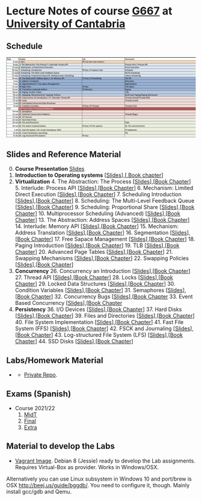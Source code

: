 # Lecture Notes of course  [G667](http://web.unican.es/centros/caminos/estudios/detalle-asignatura?c=G677&p=98&a=2016) at [University of Cantabria](http://web.unican.es/en/Pages/default.aspx)

## Schedule

![](sched.png)

## Slides and Reference Material

0. **Course Presentation**  [Slides](00_Presentacion.pdf)
1. **Introduction to Operating systems** [[Slides](01_Introduction_to_operating_system.pdf)],[,[Book chapter](http://pages.cs.wisc.edu/~remzi/OSTEP/intro.pdf)]
2.  **Virtualization**
	4. The Abstraction: The Process [[Slides](04.The_abtrasction_the_process.pdf)],[[Book Chapter](http://pages.cs.wisc.edu/~remzi/OSTEP/cpu-intro.pdf)]
	5. Interlude: Process API [[Slides](05.Interlude_process_api.pdf)],[[Book Chapter](http://pages.cs.wisc.edu/~remzi/OSTEP/cpu-api.pdf)]
    6. Mechanism: Limited Direct Execution [[Slides](06.Mechanism_Limieted_Direct_Execution.pdf)],[[Book Chapter](http://pages.cs.wisc.edu/~remzi/OSTEP/cpu-mechanisms.pdf)]
    7. Scheduling Introduction [[Slides](07.Scheduling_Introduction.pdf)],[[Book Chapter](http://pages.cs.wisc.edu/~remzi/OSTEP/cpu-sched.pdf)]
    8. Scheduling: The Multi-Level Feedback Queue [[Slides](08.Scheduling_The_Multi-level_Feedback_queue.pdf)],[[Book Chapter]()]
    9. Scheduling: Proportional Share [[Slides](09.Scheduling_Proportional_Share.pdf)],[[Book Chapter](http://pages.cs.wisc.edu/~remzi/OSTEP/cpu-sched-lottery.pdf)]
    10. Multiprocessor Scheduling (Advanced) [[Slides](10.Multiprocessor_Scheduling(Advaned).pdf)],[[Book Chapter](http://pages.cs.wisc.edu/~remzi/OSTEP/cpu-sched-multi.pdf)]
    13. The Abstraction: Address Spaces [[Slides](13.The_Abstraction_Address_Space.pdf)],[[Book Chapter](http://pages.cs.wisc.edu/~remzi/OSTEP/vm-intro.pdf)]
    14.  Interlude: Memory API [[Slides](14.Memory_API.pdf)],[[Book Chapter](http://pages.cs.wisc.edu/~remzi/OSTEP/vm-api.pdf)]
    15. Mechanism: Address Translation [[Slides](15.Address_Translation.pdf)],[[Book Chapter](http://pages.cs.wisc.edu/~remzi/OSTEP/vm-mechanism.pdf)]
    16. Segmentation [[Slides](16.Segmentation.pdf)],[[Book Chapter](http://pages.cs.wisc.edu/~remzi/OSTEP/vm-segmentation.pdf)]
    17. Free Sapace Management [[Slides](17.Free-spac_Management.pdf)],[[Book Chapter](http://pages.cs.wisc.edu/~remzi/OSTEP/vm-freespace.pdf)]
    18. Paging Introduction [[Slides](18.Paging_Introduction.pdf)],[[Book Chapter](http://pages.cs.wisc.edu/~remzi/OSTEP/vm-paging.pdf)]
    19. TLB [[Slides](19.Translation_Lookaside_Buffers.pdf)],[[Book Chapter](http://pages.cs.wisc.edu/~remzi/OSTEP/vm-tlbs.pdf)]
    20. Advanced Page Tables [[Slides](20.Advanced_Page_Tables.pdf)],[[Book Chapter](http://pages.cs.wisc.edu/~remzi/OSTEP/vm-smalltables.pdf)]
    21. Swapping Mechanisms [[Slides](21.Swapping_Mechanism.pdf)],[[Book Chapter](http://pages.cs.wisc.edu/~remzi/OSTEP/vm-beyondphys.pdf)]
    22. Swapping Policies [[Slides](22.Swapping_Policies.pdf)],[[Book Chapter](http://pages.cs.wisc.edu/~remzi/OSTEP/vm-beyondphys-policy.pdf)]
23. **Concurrency**
    26. Concurrency an Introduction [[Slides](26.Concurrency_An_Introduction.pdf)],[[Book Chapter](http://pages.cs.wisc.edu/~remzi/OSTEP/threads-intro.pdf)]
    27. Thread API [[Slides](27.Interlude_Thread_API.pdf)],[[Book Chapter](http://pages.cs.wisc.edu/~remzi/OSTEP/threads-api.pdf)]
    28. Locks [[Slides](28.Locks.pdf)],[[Book Chapter](http://pages.cs.wisc.edu/~remzi/OSTEP/threads-locks.pdf)]
    29. Locked Data Structures [[Slides](29.Lock-based_Concurrent_Data_Structures.pdf)],[[Book Chapter](http://pages.cs.wisc.edu/~remzi/OSTEP/threads-locks-usage.pdf)]
    30. Condition Variables [[Slides](30.Condition_Variables.pdf)],[[Book Chapter](http://pages.cs.wisc.edu/~remzi/OSTEP/threads-cv.pdf)]
    31. Semaphores [[Slides](31.Semaphore.pdf)],[[Book Chapter](http://pages.cs.wisc.edu/~remzi/OSTEP/threads-sema.pdf)]
    32. Concurrency Bugs [[Slides](32.Common_Concurrency_Problems.pdf)],[[Book Chapter](http://pages.cs.wisc.edu/~remzi/OSTEP/threads-bugs.pdf)
    33. Event Based Concurrency [[Slides](33.Event-based_Concurrency(Advanced).pdf)],[[Book Chapter](http://pages.cs.wisc.edu/~remzi/OSTEP/threads-events.pdf)
24. **Persistency**
    36. I/O Devices [[Slides](36.IO_Devices.pdf)],[[Book Chapter](http://pages.cs.wisc.edu/~remzi/OSTEP/file-devices.pdf)]
    37. Hard Disks [[Slides](37.Hard_Disk_Drives.pdf)],[[Book Chapter](http://pages.cs.wisc.edu/~remzi/OSTEP/file-disks.pdf)]
    39. Files and Directories [[Slides](39.File_and_Directories.pdf)],[[Book Chapter](http://pages.cs.wisc.edu/~remzi/OSTEP/file-intro.pdf)]
    40. File System Implementation [[Slides](40.File_system_Implementation.pdf)],[[Book Chapter](http://pages.cs.wisc.edu/~remzi/OSTEP/file-implementation.pdf)]
    41. Fast File System (FFS) [[Slides](41.Locality_and_The_Fast_File_System.pdf)],[[Book Chapter](http://pages.cs.wisc.edu/~remzi/OSTEP/file-ffs.pdf)]
    42. FSCK and Journaling [[Slides](42.Crash_Consistency_FSCK_and_Journaling.pdf)],[[Book Chapter](http://pages.cs.wisc.edu/~remzi/OSTEP/file-journaling.pdf)]
    43. Log-structured File System (LFS) [[Slides](43.Log-structured_File_System.pdf)],[[Book Chapter](http://pages.cs.wisc.edu/~remzi/OSTEP/file-lfs.pdf)]
    44. SSD Disks [[Slides](44.Flash_based_ssd.pdf)],[[Book Chapter](http://pages.cs.wisc.edu/~remzi/OSTEP/file-ssd.pdf)]
    
## Labs/Homework Material
* * [Private Repo](https://gitlab.com/AOSUC/Lab/).

## Exams (Spanish)
* Course 2021/22
	1. [MidT](examen1-2122)
	2. [Final](examenEnero-2122)
	3. [Extra](examenFebrero-2122)
  
## Material to develop the Labs

* [Vagrant Image](https://app.vagrantup.com/vpuente/boxes/AOSUC). Debian 8 (Jessie) ready 
to develop the Lab assignments. Requires Virtual-Box as provider. Works in Windows/OSX.

Alternatively you can use Linux subsystem in Windows 10 and port/brew is OSX http://beej.us/guide/bggdb/. You need to configure it, though. Mainly install gcc/gdb and Qemu. 
